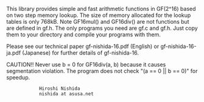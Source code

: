 This library provides simple and fast arithmetic functions in GF(2^16)
based on two step memory lookup.
The size of memory allocated for the lookup tables is only 768kB.
Note GF16mul() and GF16div() are not functions but are defined in gf.h.
The only programs you need are gf.c and gf.h.
Just copy them to your directory and compile your programs with them.

Please see our technical paper gf-nishida-16.pdf (English) or 
gf-nishida-16-ja.pdf (Japanese) for further details of gf-nishida-16.

CAUTION!! Never use b = 0 for GF16div(a, b) because it causes segmentation
violation.
The program does not check "(a == 0 || b == 0)" for speedup.


				Hiroshi Nishida
				nishida at asusa.net

